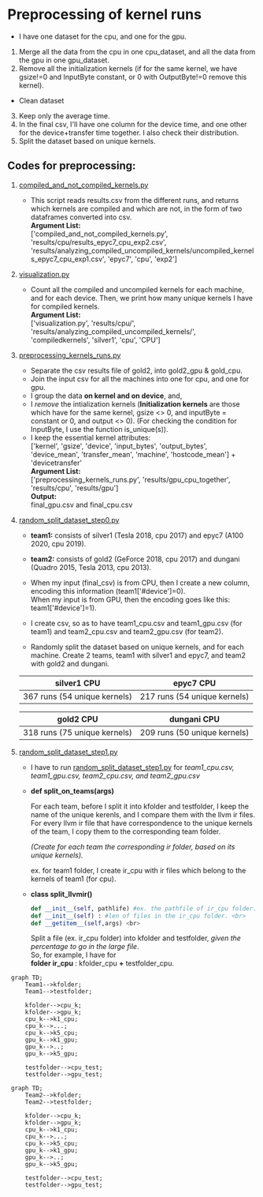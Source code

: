 # Preprocessing of kernel runs #

* I have one dataset for the cpu, and one for the gpu.

1. Merge all the data from the cpu in one cpu_dataset, and all the data from the gpu in one gpu_dataset.
2. Remove all the initialization kernels (if for the same kernel, we have gsize!=0 and InputByte constant, or 0 with OutputByte!=0 remove this kernel). 

* Clean dataset

3. Keep only the average time.
4. In the final csv, I'll have one column for the device time, and one other for the device+transfer time together. I also check their distribution.
5. Split the dataset based on unique kernels.

## Codes for preprocessing:

1. [compiled_and_not_compiled_kernels.py](https://github.com/elegant-h2020/ELEGANT-Planner/blob/ML-GNNs/ocludify_ML_gnns/compiled_and_not_compiled_kernels.py) <br>
   - This script reads results.csv from the different runs, and returns which kernels are compiled and which are not, in the form of two dataframes converted into csv.<br>
   **Argument List:** <br>
   ['compiled_and_not_compiled_kernels.py', 'results/cpu/results_epyc7_cpu_exp2.csv', 'results/analyzing_compiled_uncompiled_kernels/uncompiled_kernels_epyc7_cpu_exp1.csv', 'epyc7', 'cpu', 'exp2']

2. [visualization.py](https://github.com/elegant-h2020/ELEGANT-Planner/blob/ML-GNNs/ocludify_ML_gnns/visualization.py)   
   - Count all the compiled and uncompiled kernels for each machine, and for each device. Then, we print how many unique kernels I have for compiled kernels. <br>
   **Argument List:**<br>
   ['visualization.py', 'results/cpu/', 'results/analyzing_compiled_uncompiled_kernels/', 'compiledkernels', 'silver1', 'cpu', 'CPU']
   
3. [preprocessing_kernels_runs.py](https://github.com/elegant-h2020/ELEGANT-Planner/blob/ML-GNNs/ocludify_ML_gnns/preprocessing_kernels_runs.py) 
   - Separate the csv results file of gold2, into gold2_gpu & gold_cpu. <br>
   - Join the input csv for all the machines into one for cpu, and one for gpu. <br>
   - I group the data __on kernel and on device__, and, 
   - I *remove* the intialization kernels (__Initialization kernels__ are those which have for the same kernel, gsize <> 0, and inputByte = constant or 0, and output <> 0). (For checking the condition for InputByte, I use the function is_unique(s)).
   - I keep the essential kernel attributes: <br>
   ['kernel', 'gsize', 'device', 'input_bytes', 'output_bytes', 'device_mean', 'transfer_mean', 'machine', 'hostcode_mean'] + 'devicetransfer' <br>
   **Argument List:**<br>
   ['preprocessing_kernels_runs.py', 'results/gpu_cpu_together', 'results/cpu', 'results/gpu'] <br>
   **Output:** <br>
   final_gpu.csv and final_cpu.csv
4. [random_split_dataset_step0.py](https://github.com/elegant-h2020/ELEGANT-Planner/blob/ML-GNNs/ocludify_ML_gnns/random_split_dataset_step0.py)
    - **team1:** consists of silver1 (Tesla 2018, cpu 2017) and epyc7 (A100 2020, cpu 2019). <br>
    - **team2:** consists of gold2 (GeForce 2018, cpu 2017) and dungani (Quadro 2015, Tesla 2013, cpu 2013). <br>
   
   - When my input (final_csv) is from CPU, then I create a new column, encoding this information (team1['#device']=0). <br> When my input is from GPU, then the encoding goes like this: team1['#device']=1).
   - I create csv, so as to have team1_cpu.csv and team1_gpu.csv (for team1) and team2_cpu.csv and team2_gpu.csv (for team2).
   - Randomly split the dataset based on unique kernels, and for each machine. Create 2 teams, team1 with silver1 and epyc7, and team2 with gold2 and dungani.
   
   
   silver1 **CPU**                     |    epyc7 **CPU**
   ----------------------------  | ----------------------------
   367 runs (54 unique kernels) | 217 runs (54 unique kernels)
   

   gold2 **CPU**                 |    dungani **CPU**
   ---------------------------- | ----------------------------
   318 runs (75 unique kernels) | 209 runs (50 unique kernels)
   
   
5. [random_split_dataset_step1.py](https://github.com/elegant-h2020/ELEGANT-Planner/blob/ML-GNNs/ocludify_ML_gnns/random_split_dataset_step1.py)
   
   - I have to run [random_split_dataset_step1.py](https://github.com/elegant-h2020/ELEGANT-Planner/blob/ML-GNNs/ocludify_ML_gnns/random_split_dataset_step1.py) for *team1_cpu.csv, team1_gpu.csv, team2_cpu.csv, and team2_gpu.csv*
   
   - **def split_on_teams(args)** <br>
  
      For each team, before I split it into kfolder and testfolder, I keep the name of the unique kerenls, and I compare them with the llvm ir files. For every llvm ir file that have correspondence to the unique kernels of the team, I copy them to the corresponding team folder. <br>
      
      *(Create for each team the corresponding ir folder, based on its unique kernels).*
      
      ex. for team1 folder, I create ir_cpu with ir files which belong to the kernels of team1 (for cpu).
   
   - **class split_llvmir()** <br>
   
     ```python
     def __init__(self, pathlife) #ex. the pathfile of ir_cpu folder. <br>
     def __init__(self) : #len of files in the ir_cpu folder. <br>
     def __getitem__(self,args) <br>
     ```
     
     Split a file (ex. ir_cpu folder) into kfolder and testfolder, *given the percentage to go in the large file*. <br> So, for example, I have for <br>
     **folder ir_cpu** : kfolder_cpu **+** testfolder_cpu.
      
     
 
 ```mermaid
  graph TD;
      Team1-->kfolder;
      Team1-->testfolder;
      
      kfolder-->cpu_k;
      kfolder-->gpu_k;
      cpu_k-->k1_cpu;
      cpu_k-->...;
      cpu_k-->k5_cpu;      
      gpu_k-->k1_gpu;
      gpu_k-->..;
      gpu_k-->k5_gpu;
      
      testfolder-->cpu_test;
      testfolder-->gpu_test;
```

 ```mermaid
  graph TD;
      Team2-->kfolder;
      Team2-->testfolder;
      
      kfolder-->cpu_k;
      kfolder-->gpu_k;
      cpu_k-->k1_cpu;
      cpu_k-->...;
      cpu_k-->k5_cpu;      
      gpu_k-->k1_gpu;
      gpu_k-->..;
      gpu_k-->k5_gpu;
      
      testfolder-->cpu_test;
      testfolder-->gpu_test;
```
  
